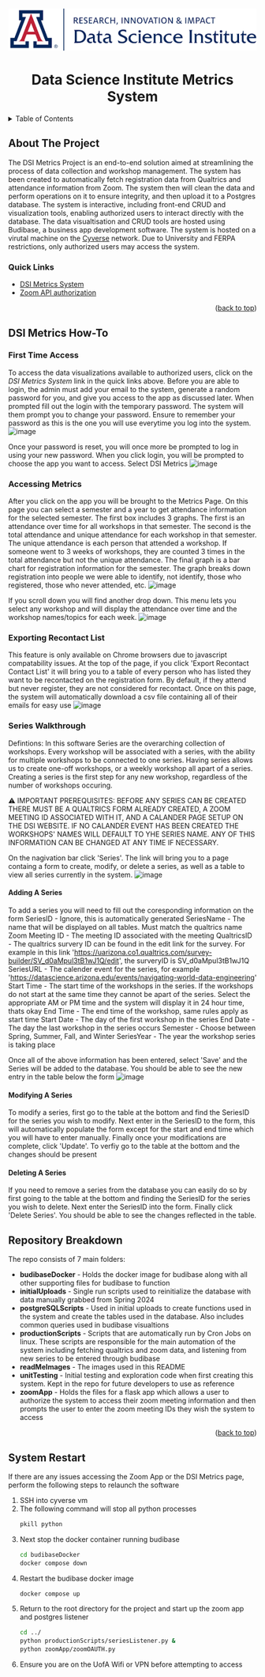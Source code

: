 <!-- PROJECT LOGO -->
<br />
<div align="center">
  <a href="https://datascience.arizona.edu/">
    <img src="readMeImages/logo.png" alt="Logo">
  </a>

  <h1 align="center">Data Science Institute Metrics System</h1>
</div>

<details>
  <summary>Table of Contents</summary>
  <ol>
    <li>
      <a href="#about-the-project">About The Project</a>
      <ul>
        <li><a href="#built-with">Built With</a></li>
      </ul>
    </li>
    <li>
      <a href="#getting-started">Getting Started</a>
      <ul>
        <li><a href="#prerequisites">Prerequisites</a></li>
        <li><a href="#installation">Installation</a></li>
      </ul>
    </li>
    <li><a href="#usage">Usage</a></li>
    <li><a href="#roadmap">Roadmap</a></li>
    <li><a href="#contributing">Contributing</a></li>
    <li><a href="#license">License</a></li>
    <li><a href="#contact">Contact</a></li>
    <li><a href="#acknowledgments">Acknowledgments</a></li>
  </ol>
</details>

<!-- ABOUT THE PROJECT -->
## About The Project

The DSI Metrics Project is an end-to-end solution aimed at streamlining the process of data collection and workshop management. The system has been created to automatically fetch registration data from Qualtrics and attendance information from Zoom. The system then will clean the data and perform operations on it to ensure integrity, and then upload it to a Postgres database. The system is interactive, including front-end CRUD and visualization tools, enabling authorized users to interact directly with the database. The data visualtisation and CRUD tools are hosted using Budibase, a business app development software. The system is hosted on a virutal machine on the [Cyverse](https://cyverse.org/) network. Due to University and FERPA restrictions, only authorized users may access the system.

### Quick Links
* [DSI Metrics System](dsi-metrics.cyverse.org)
* [Zoom API authorization](cerberus.cyverse.org)

<p align="right">(<a href="#readme-top">back to top</a>)</p>

## DSI Metrics How-To
### First Time Access
To access the data visualizations available to authorized users, click on the *DSI Metrics System* link in the quick links above. Before you are able to login, the admin must add your email to the system, generate a random password for you, and give you access to the app as discussed later. When prompted fill out the login with the temporary password. The system will them prompt you to change your password. Ensure to remember your password as this is the one you will use everytime you log into the system.
![image](https://github.com/cyverse/DSIMetrics/assets/146140831/3300a9af-67fa-47c0-991b-d05551d173d3)

Once your password is reset, you will once more be prompted to log in using your new password. When you click login, you will be prompted to choose the app you want to access. Select DSI Metrics
![image](https://github.com/cyverse/DSIMetrics/assets/146140831/98b42586-6b17-4a6d-a317-678c4782823a)

### Accessing Metrics
After you click on the app you will be brought to the Metrics Page. On this page you can select a semester and a year to get attendance information for the selected semester. The first box includes 3 graphs. The first is an attendance over time for all workshops in that semester. The second is the total attendance and unique attendance for each workshop in that semester. The unique attendance is each person that attended a workshop. If someone went to 3 weeks of workshops, they are counted 3 times in the total attendance but not the unique attendance. The final graph is a bar chart for registration information for the semester. The graph breaks down registration into people we were able to identify, not identify, those who registered, those who never attended, etc.
![image](https://github.com/cyverse/DSIMetrics/assets/146140831/3be5dcdf-20d4-4deb-9446-9099f9a07dd4)

If you scroll down you will find another drop down. This menu lets you select any workshop and will display the attendance over time and the workshop names/topics for each week.
![image](https://github.com/cyverse/DSIMetrics/assets/146140831/6850530b-dce5-4516-8520-0e6a1aca3154)

### Exporting Recontact List
This feature is only available on Chrome browsers due to javascript compatability issues. At the top of the page, if you click 'Export Recontact Contact List' it will bring you to a table of every person who has listed they want to be recontacted on the registration form. By default, if they attend but never register, they are not considered for recontact. Once on this page, the system will automatically download a csv file containing all of their emails for easy use
![image](https://github.com/cyverse/DSIMetrics/assets/146140831/b00e93de-7ac9-4d48-807b-e65db969e498)

### Series Walkthrough
Defintions: In this software Series are the overarching collection of workshops. Every workshop will be associated with a series, with the ability for multiple workshops to be connected to one series. Having series allows us to create one-off workshops, or a weekly workshop all apart of a series. Creating a series is the first step for any new workshop, regardless of the number of workshops occuring.

:warning: IMPORTANT PREREQUISITES: BEFORE ANY SERIES CAN BE CREATED THERE MUST BE A QUALTRICS FORM ALREADY CREATED, A ZOOM MEETING ID ASSOCIATED WITH IT, AND A CALANDER PAGE SETUP ON THE DSI WEBSITE. IF NO CALANDER EVENT HAS BEEN CREATED THE WORKSHOPS' NAMES WILL DEFAULT TO YHE SERIES NAME. ANY OF THIS INFORMATION CAN BE CHANGED AT ANY TIME IF NECESSARY.

On the nagivation bar click 'Series'. The link will bring you to a page containg a form to create, modify, or delete a series, as well as a table to view all series currently in the system.
![image](https://github.com/cyverse/DSIMetrics/assets/146140831/02161c42-c194-4c91-9216-350290bff0b0)

#### Adding A Series
To add a series you will need to fill out the coresponding information on the form
SeriesID - Ignore, this is automatically generated
SeriesName - The name that will be displayed on all tables. Must match the qualtrics name
Zoom Meeting ID - The meeting ID associated with the meeting
QualtricsID - The qualtrics survery ID can be found in the edit link for the survey. For example in this link 'https://uarizona.co1.qualtrics.com/survey-builder/SV_d0aMpul3tB1wJ1Q/edit', the surveryID is SV_d0aMpul3tB1wJ1Q
SeriesURL - The calender event for the series, for example 'https://datascience.arizona.edu/events/navigating-world-data-engineering'
Start Time - The start time of the workshops in the series. If the workshops do not start at the same time they cannot be apart of the series. Select the appropriate AM or PM time and the system will display it in 24 hour time, thats okay
End Time - The end time of the workshop, same rules apply as start time
Start Date - The day of the first workshop in the series
End Date - The day the last workshop in the series occurs
Semester - Choose between Spring, Summer, Fall, and Winter
SeriesYear - The year the workshop series is taking place

Once all of the above information has been entered, select 'Save' and the Series will be added to the database. You should be able to see the new entry in the table below the form
![image](https://github.com/cyverse/DSIMetrics/assets/146140831/2d87b3b3-e9c3-4f08-8f5a-a90c12d2b044)

#### Modifying A Series
To modify a series, first go to the table at the bottom and find the SeriesID for the series you wish to modify. Next enter in the SeriesID to the form, this will automatically populate the form except for the start and end time which you will have to enter manually. Finally once your modifications are complete, click 'Update'. To verfiy go to the table at the bottom and the changes should be present

#### Deleting A Series
If you need to remove a series from the database you can easily do so by first going to the table at the bottom and finding the SeriesID for the series you wish to delete. Next enter the SeriesID into the form. Finally click 'Delete Series'. You should be able to see the changes reflected in the table.







## Repository Breakdown

The repo consists of 7 main folders:
* **budibaseDocker** - Holds the docker image for budibase along with all other supporting files for budibase to function
* **initialUploads** - Single run scripts used to reinitialize the database with data manually grabbed from Spring 2024
* **postgreSQLScripts** - Used in initial uploads to create functions used in the system and create the tables used in the database. Also includes common queries used in budibase visualtions
* **productionScripts** - Scripts that are automatically run by Cron Jobs on linux. These scripts are responsible for the main automation of the system including fetching qualtrics and zoom data, and listening from new series to be entered through budibase
* **readMeImages** - The images used in this README
* **unitTesting** - Initial testing and exploration code when first creating this system. Kept in the repo for future developers to use as reference
* **zoomApp** - Holds the files for a flask app which allows a user to authorize the system to access their zoom meeting information and then prompts the user to enter the zoom meeting IDs they wish the system to access

<p align="right">(<a href="#readme-top">back to top</a>)</p>


<!-- System Restart -->
## System Restart
If there are any issues accessing the Zoom App or the DSI Metrics page, perform the following steps to relaunch the software
1. SSH into cyverse vm
2. The following command will stop all python processes
   ```bash
   pkill python
   ```
3. Next stop the docker container running budibase
   ```bash
   cd budibaseDocker
   docker compose down
   ```
4. Restart the budibase docker image
   ```bash
   docker compose up
   ```
5. Return to the root directory for the project and start up the zoom app and postgres listener
   ```bash
   cd ../
   python productionScripts/seriesListener.py &
   python zoomApp/zoomOAUTH.py
   ```
6. Ensure you are on the UofA Wifi or VPN before attempting to access
